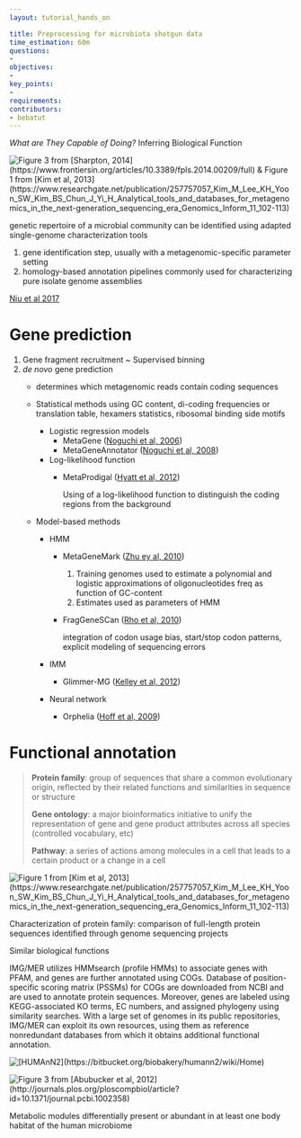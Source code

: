 ```yaml
---
layout: tutorial_hands_on

title: Preprocessing for microbiota shotgun data
time_estimation: 60m
questions:
- 
objectives:
- 
key_points:
- 
requirements:
contributors:
- bebatut
---
```


*What are They Capable of Doing?* Inferring Biological Function

![](images/functional_annotation.png "Figure 3 from [Sharpton, 2014](https://www.frontiersin.org/articles/10.3389/fpls.2014.00209/full) & Figure 1 from [Kim et al, 2013](https://www.researchgate.net/publication/257757057_Kim_M_Lee_KH_Yoon_SW_Kim_BS_Chun_J_Yi_H_Analytical_tools_and_databases_for_metagenomics_in_the_next-generation_sequencing_era_Genomics_Inform_11_102-113)")


genetic repertoire of a microbial community can be identified using adapted single-genome characterization tools

1. gene identification step, usually with a metagenomic-specific parameter setting
2. homology-based annotation pipelines commonly used for characterizing pure isolate genome assemblies

[Niu et al 2017](https://academic.oup.com/bib/article/3805128)


# Gene prediction

1. Gene fragment recruitment ~ Supervised binning
3. *de novo* gene prediction
    - determines which metagenomic reads contain coding sequences
    - Statistical methods using GC content, di-coding frequencies or translation table, hexamers statistics, ribosomal binding side motifs
        - Logistic regression models 
            - MetaGene ([Noguchi et al, 2006](https://academic.oup.com/nar/article-abstract/34/19/5623/3112023))
            - MetaGeneAnnotator ([Noguchi et al, 2008](https://academic.oup.com/dnaresearch/article/15/6/387/512877))
        - Log-likelihood function
            - MetaProdigal ([Hyatt et al, 2012](https://academic.oup.com/bioinformatics/article/28/17/2223/246063))

                Using of a log-likelihood function to distinguish the coding regions from the background

    - Model-based methods
        - HMM
            - MetaGeneMark ([Zhu ey al, 2010](https://academic.oup.com/nar/article/38/12/e132/2409881))
                1. Training genomes used to estimate a polynomial and logistic approximations of oligonucleotides freq as function of GC-content
                2. Estimates used as parameters of HMM
            - FragGeneSCan ([Rho et al, 2010](https://academic.oup.com/nar/article/38/20/e191/1317565))

                integration of codon usage bias, start/stop codon patterns, explicit modeling of sequencing errors

        - IMM
            - Glimmer-MG ([Kelley et al, 2012](https://academic.oup.com/nar/article/40/1/e9/1270026))
        - Neural network
            - Orphelia ([Hoff et al, 2009](https://academic.oup.com/nar/article/37/suppl_2/W101/1134091))
            

# Functional annotation

> **Protein family**: group of sequences that share a common evolutionary origin, reflected by their related functions and similarities in sequence or structure
> 
> **Gene ontology**: a major bioinformatics initiative to unify the representation of gene and gene product attributes across all species (controlled vocabulary, etc)
> 
> **Pathway**: a series of actions among molecules in a cell that leads to a certain product or a change in a cell

![](images/functional_annotation_db.png "Figure 1 from [Kim et al, 2013](https://www.researchgate.net/publication/257757057_Kim_M_Lee_KH_Yoon_SW_Kim_BS_Chun_J_Yi_H_Analytical_tools_and_databases_for_metagenomics_in_the_next-generation_sequencing_era_Genomics_Inform_11_102-113)")


Characterization of protein family: comparison of full-length protein sequences identified through genome sequencing projects

Similar biological functions

IMG/MER utilizes HMMsearch (profile HMMs) to associate genes with PFAM, and genes are further annotated using COGs. Database of position-specific scoring matrix (PSSMs) for COGs are downloaded from NCBI and are used to annotate protein sequences. Moreover, genes are labeled using KEGG-associated KO terms, EC numbers, and assigned phylogeny using similarity searches. With a large set of genomes in its public repositories, IMG/MER can exploit its own resources, using them as reference nonredundant databases from which it obtains additional functional annotation.



![](images/humann2.jpg "[HUMAnN2](https://bitbucket.org/biobakery/humann2/wiki/Home)")


![](images/humann2_pathway.png "Figure 3 from [Abubucker et al, 2012](http://journals.plos.org/ploscompbiol/article?id=10.1371/journal.pcbi.1002358)")

Metabolic modules differentially present or abundant in at least one body habitat of the human microbiome